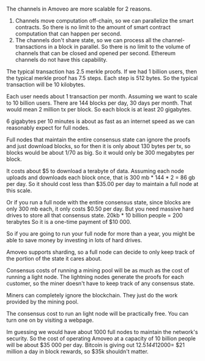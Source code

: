 The channels in Amoveo are more scalable for 2 reasons.
1) Channels move computation off-chain, so we can parallelize the smart contracts. So there is no limit to the amount of smart contract computation that can happen per second. 
2) The channels don't share state, so we can process all the channel-transactions in a block in parallel. So there is no limit to the volume of channels that can be closed and opened per second. Ethereum channels do not have this capability.

The typical transaction has 2.5 merkle proofs.
If we had 1 billion users, then the typical merkle proof has 7.5 steps.
Each step is 512 bytes.
So the typical transaction will be 10 kilobytes.

Each user needs about 1 transaction per month.
Assuming we want to scale to 10 billion users.
There are 144 blocks per day, 30 days per month.
That would mean 2 million tx per block.
So each block is at least 20 gigabytes.

6 gigabytes per 10 minutes is about as fast as an internet speed as we can reasonably expect for full nodes.

Full nodes that maintain the entire consensus state can ignore the proofs and just download blocks, so for then it is only about 130 bytes per tx, so blocks would be about 1/70 as big. So it would only be 300 megabytes per block.


It costs about $5 to download a terabyte of data. Assuming each node uploads and downloads each block once, that is 300 mb * 144 * 2 = 86 gb per day. So it should cost less than $35.00 per day to maintain a full node at this scale.

Or if you run a full node with the entire consensus state, since blocks are only 300 mb each, it only costs $0.50 per day. But you need massive hard drives to store all that consensus state. 20kb * 10 billion people = 200 terabytes
So it is a one-time payment of $10 000.

So if you are going to run your full node for more than a year, you might be able to save money by investing in lots of hard drives.

Amoveo supports sharding, so a full node can decide to only keep track of the portion of the state it cares about.

Consensus costs of running a mining pool will be as much as the cost of running a light node. The lightning nodes generate the proofs for each customer, so the miner doesn't have to keep track of any consensus state.

Miners can completely ignore the blockchain. They just do the work provided by the mining pool.

The consensus cost to run an light node will be practically free. You can turn one on by visiting a webpage.

Im guessing we would have about 1000 full nodes to maintain the network's security. So the cost of operating Amoveo at a capacity of 10 billion people will be about $35 000 per day.
Bitcoin is giving out 12.5*144*12000= $21 million a day in block rewards, so $35k shouldn't matter.
